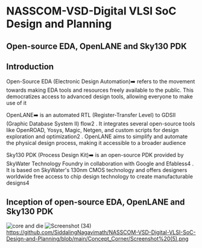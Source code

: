 # NASSCOM-VSD-Digital VLSI SoC Design and Planning
## Open-source EDA, OpenLANE and Sky130 PDK
## Introduction
<p align="justify">

  Open-Source EDA (Electronic Design Automation)➡️ refers to the movement towards making EDA tools and resources freely available to the public. This democratizes access to advanced design tools, allowing everyone to make use of it 

  OpenLANE➡️ is an automated RTL (Register-Transfer Level) to GDSII (Graphic Database System II) flow2
. It integrates several open-source tools like OpenROAD, Yosys, Magic, Netgen, and custom scripts for design exploration and optimization2
. OpenLANE aims to simplify and automate the physical design process, making it accessible to a broader audience

Sky130 PDK (Process Design Kit)➡️ is an open-source PDK provided by SkyWater Technology Foundry in collaboration with Google and Efabless4
. It is based on SkyWater's 130nm CMOS technology and offers designers worldwide free access to chip design technology to create manufacturable designs4

## Inception of open-source EDA, OpenLANE and Sky130 PDK
![core and die](https://github.com/user-attachments/assets/2ca224f5-e409-45c3-89be-0999db08200a)
![Screenshot (34)](https://github.com/user-attachments/assets/8ab89589-2d39-43d7-b621-51d70e265a73)
https://github.com/SiddalingNagavimath/NASSCOM-VSD-Digital-VLSI-SoC-Design-and-Planning/blob/main/Concept_Corner/Screenshot%20(5).png


